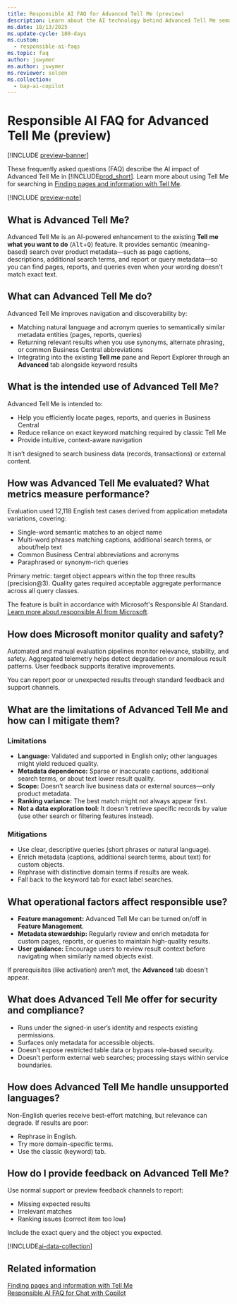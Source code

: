 ```yaml
---
title: Responsible AI FAQ for Advanced Tell Me (preview)
description: Learn about the AI technology behind Advanced Tell Me semantic search. Get an overview, evaluation metrics, limits, mitigations, data use, security details, and feedback steps.
ms.date: 10/13/2025
ms.update-cycle: 180-days
ms.custom:
  - responsible-ai-faqs
ms.topic: faq
author: jswymer
ms.author: jswymer
ms.reviewer: solsen
ms.collection:
  - bap-ai-copilot
---
```


# Responsible AI FAQ for Advanced Tell Me (preview)

[!INCLUDE [preview-banner](~/../shared-content/shared/preview-includes/preview-banner-section.md)]

These frequently asked questions (FAQ) describe the AI impact of Advanced Tell Me in [!INCLUDE[prod_short](includes/prod_short.md)]. Learn more about using Tell Me for searching in [Finding pages and information with Tell Me](ui-search.md).

[!INCLUDE [preview-note](~/../shared-content/shared/preview-includes/production-ready-preview-dynamics365.md)]

## What is Advanced Tell Me?

Advanced Tell Me is an AI-powered enhancement to the existing **Tell me what you want to do** (<kbd>Alt</kbd>+<kbd>Q</kbd>) feature. It provides semantic (meaning-based) search over product metadata&mdash;such as page captions, descriptions, additional search terms, and report or query metadata&mdash;so you can find pages, reports, and queries even when your wording doesn't match exact text.

## What can Advanced Tell Me do?

Advanced Tell Me improves navigation and discoverability by:

- Matching natural language and acronym queries to semantically similar metadata entities (pages, reports, queries)
- Returning relevant results when you use synonyms, alternate phrasing, or common Business Central abbreviations
- Integrating into the existing **Tell me** pane and Report Explorer through an **Advanced** tab alongside keyword results

## What is the intended use of Advanced Tell Me?

Advanced Tell Me is intended to:

- Help you efficiently locate pages, reports, and queries in Business Central
- Reduce reliance on exact keyword matching required by classic Tell Me
- Provide intuitive, context-aware navigation

It isn’t designed to search business data (records, transactions) or external content.

## How was Advanced Tell Me evaluated? What metrics measure performance?

Evaluation used 12,118 English test cases derived from application metadata variations, covering:

- Single-word semantic matches to an object name
- Multi-word phrases matching captions, additional search terms, or about/help text
- Common Business Central abbreviations and acronyms
- Paraphrased or synonym-rich queries

Primary metric: target object appears within the top three results (precision@3). Quality gates required acceptable aggregate performance across all query classes.

The feature is built in accordance with Microsoft's Responsible AI Standard. [Learn more about responsible AI from Microsoft](https://aka.ms/RAI).

## How does Microsoft monitor quality and safety?

Automated and manual evaluation pipelines monitor relevance, stability, and safety. Aggregated telemetry helps detect degradation or anomalous result patterns. User feedback supports iterative improvements.

You can report poor or unexpected results through standard feedback and support channels.

## What are the limitations of Advanced Tell Me and how can I mitigate them?

### Limitations

- **Language:** Validated and supported in English only; other languages might yield reduced quality.
- **Metadata dependence:** Sparse or inaccurate captions, additional search terms, or about text lower result quality.
- **Scope:** Doesn’t search live business data or external sources—only product metadata.
- **Ranking variance:** The best match might not always appear first.
- **Not a data exploration tool:** It doesn't retrieve specific records by value (use other search or filtering features instead).

### Mitigations

- Use clear, descriptive queries (short phrases or natural language).
- Enrich metadata (captions, additional search terms, about text) for custom objects.
- Rephrase with distinctive domain terms if results are weak.
- Fall back to the keyword tab for exact label searches.

## What operational factors affect responsible use?

- **Feature management:** Advanced Tell Me can be turned on/off in **Feature Management**.
- **Metadata stewardship:** Regularly review and enrich metadata for custom pages, reports, or queries to maintain high-quality results.
- **User guidance:** Encourage users to review result context before navigating when similarly named objects exist.

If prerequisites (like activation) aren’t met, the **Advanced** tab doesn't appear.

## What does Advanced Tell Me offer for security and compliance?

- Runs under the signed-in user’s identity and respects existing permissions.
- Surfaces only metadata for accessible objects.
- Doesn’t expose restricted table data or bypass role-based security.
- Doesn’t perform external web searches; processing stays within service boundaries.

## How does Advanced Tell Me handle unsupported languages?

Non-English queries receive best-effort matching, but relevance can degrade. If results are poor:

- Rephrase in English.
- Try more domain-specific terms.
- Use the classic (keyword) tab.

## How do I provide feedback on Advanced Tell Me?

Use normal support or preview feedback channels to report:

- Missing expected results
- Irrelevant matches
- Ranking issues (correct item too low)

Include the exact query and the object you expected.

[!INCLUDE[ai-data-collection](includes/ai-data-collection.md)]

## Related information

[Finding pages and information with Tell Me](ui-search.md)  
[Responsible AI FAQ for Chat with Copilot](faqs-chat-with-copilot.md)  
